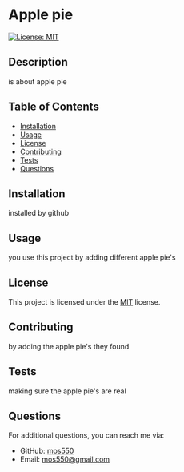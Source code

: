 # Apple pie
[![License: MIT](https://img.shields.io/badge/License-MIT-yellow.svg)](https://opensource.org/licenses/MIT)

## Description
is about apple pie

## Table of Contents
- [Installation](#installation)
- [Usage](#usage)
- [License](#license)
- [Contributing](#contributing)
- [Tests](#tests)
- [Questions](#questions)

## Installation
installed by github

## Usage
you use this project by adding different apple pie's

## License
This project is licensed under the [MIT](https://opensource.org/licenses/MIT) license.

## Contributing
by adding the apple pie's they found

## Tests
making sure the apple pie's are real

## Questions
For additional questions, you can reach me via:
- GitHub: [mos550](https://github.com/mos550)
- Email: mos550@gmail.com

